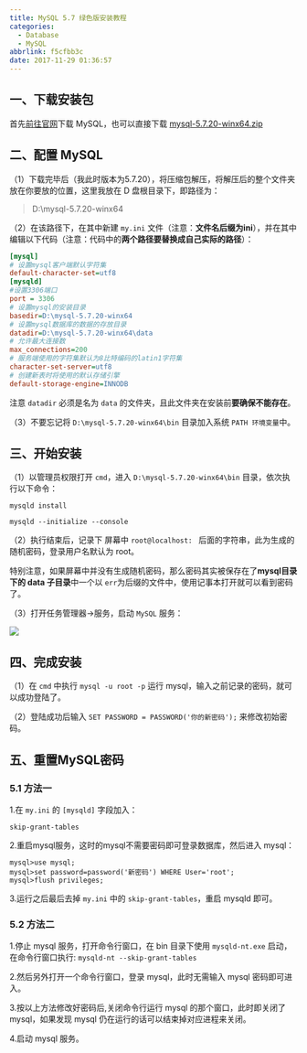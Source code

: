 ```yaml
---
title: MySQL 5.7 绿色版安装教程
categories: 
  - Database
  - MySQL
abbrlink: f5cfbb3c
date: 2017-11-29 01:36:57
---
```


## 一、下载安装包

首先[前往官网](https://dev.mysql.com/downloads/mysql/)下载 MySQL，也可以直接下载 [mysql-5.7.20-winx64.zip](https://dev.mysql.com/get/Downloads/MySQL-5.7/mysql-5.7.20-winx64.zip)

## 二、配置 MySQL

（1）下载完毕后（我此时版本为5.7.20），将压缩包解压，将解压后的整个文件夹放在你要放的位置，这里我放在 D 盘根目录下，即路径为：

>D:\mysql-5.7.20-winx64

（2）在该路径下，在其中新建 `my.ini` 文件（注意：**文件名后缀为ini**），并在其中编辑以下代码（注意：代码中的**两个路径要替换成自己实际的路径**）：

```ini my.ini
[mysql]
# 设置mysql客户端默认字符集
default-character-set=utf8 
[mysqld]
#设置3306端口
port = 3306 
# 设置mysql的安装目录
basedir=D:\mysql-5.7.20-winx64
# 设置mysql数据库的数据的存放目录
datadir=D:\mysql-5.7.20-winx64\data
# 允许最大连接数
max_connections=200
# 服务端使用的字符集默认为8比特编码的latin1字符集
character-set-server=utf8
# 创建新表时将使用的默认存储引擎
default-storage-engine=INNODB 
```

注意 `datadir` 必须是名为 `data` 的文件夹，且此文件夹在安装前**要确保不能存在**。

（3）不要忘记将 `D:\mysql-5.7.20-winx64\bin` 目录加入系统 `PATH 环境变量`中。

## 三、开始安装

（1）以管理员权限打开 `cmd`，进入 `D:\mysql-5.7.20-winx64\bin` 目录，依次执行以下命令：

```shell
mysqld install

mysqld --initialize --console
```

（2）执行结束后，记录下 屏幕中 `root@localhost: ` 后面的字符串，此为生成的随机密码，登录用户名默认为 root。

特别注意，如果屏幕中并没有生成随机密码，那么密码其实被保存在了**mysql目录下的 data 子目录**中一个以 `err`为后缀的文件中，使用记事本打开就可以看到密码了。

（3）打开任务管理器->服务，启动 `MySQL` 服务：

![](https://cdn.jsdelivr.net/gh/jitwxs/cdn/blog/posts/201711/20171129012319909.png)

## 四、完成安装

（1）在 `cmd` 中执行 `mysql -u root -p` 运行 mysql，输入之前记录的密码，就可以成功登陆了。

（2）登陆成功后输入 `SET PASSWORD = PASSWORD('你的新密码');` 来修改初始密码。

## 五、重置MySQL密码

### 5.1 方法一

1.在 `my.ini` 的 `[mysqld]` 字段加入：

```init
skip-grant-tables
```

2.重启mysql服务，这时的mysql不需要密码即可登录数据库，然后进入 mysql：

```shell
mysql>use mysql;
mysql>set password=password('新密码') WHERE User='root';
mysql>flush privileges;
```

3.运行之后最后去掉 `my.ini` 中的 `skip-grant-tables`，重启 mysqld 即可。

### 5.2 方法二

1.停止 mysql 服务，打开命令行窗口，在 bin 目录下使用 `mysqld-nt.exe` 启动，在命令行窗口执行: `mysqld-nt --skip-grant-tables`

2.然后另外打开一个命令行窗口，登录 mysql，此时无需输入 mysql 密码即可进入。

3.按以上方法修改好密码后,关闭命令行运行 mysql 的那个窗口，此时即关闭了 mysql，如果发现 mysql 仍在运行的话可以结束掉对应进程来关闭。

4.启动 mysql 服务。
